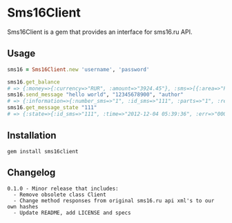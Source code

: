 # Sms16Client

Sms16Client is a gem that provides an interface for sms16.ru API.

## Usage

```ruby
sms16 = Sms16Client.new 'username', 'password'

sms16.get_balance
# => {:money=>{:currency=>"RUR", :amount=>"3924.45"}, :sms=>[{:area=>"Россия", :amount=>"26163"}, {:area=>"Украина", :amount=>"0"}]}
sms16.send_message "hello world", "12345678900", "author"
# => {:information=>{:number_sms=>"1", :id_sms=>"111", :parts=>"1", :response=>"send"}}
sms16.get_message_state "111"
# => {:state=>{:id_sms=>"111", :time=>"2012-12-04 05:39:36", :err=>"000", :response=>"deliver"}}
```

## Installation

    gem install sms16client

## Changelog

    0.1.0 - Minor release that includes:
      - Remove obsolete class Client
      - Change method responses from original sms16.ru api xml's to our own hashes
      - Update README, add LICENSE and specs

